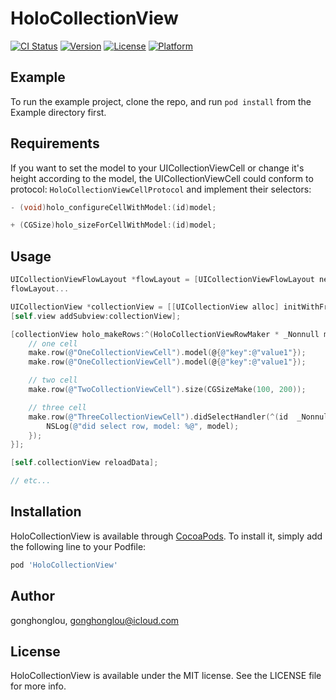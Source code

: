 # HoloCollectionView

[![CI Status](https://img.shields.io/travis/gonghonglou/HoloCollectionView.svg?style=flat)](https://travis-ci.org/gonghonglou/HoloCollectionView)
[![Version](https://img.shields.io/cocoapods/v/HoloCollectionView.svg?style=flat)](https://cocoapods.org/pods/HoloCollectionView)
[![License](https://img.shields.io/cocoapods/l/HoloCollectionView.svg?style=flat)](https://cocoapods.org/pods/HoloCollectionView)
[![Platform](https://img.shields.io/cocoapods/p/HoloCollectionView.svg?style=flat)](https://cocoapods.org/pods/HoloCollectionView)

## Example

To run the example project, clone the repo, and run `pod install` from the Example directory first.

## Requirements

If you want to set the model to your UICollectionViewCell or change it's height according to the model, the UICollectionViewCell could conform to protocol: `HoloCollectionViewCellProtocol` and implement their selectors: 

```objective-c
- (void)holo_configureCellWithModel:(id)model;

+ (CGSize)holo_sizeForCellWithModel:(id)model;
```

## Usage

```objective-c
UICollectionViewFlowLayout *flowLayout = [UICollectionViewFlowLayout new];
flowLayout...

UICollectionView *collectionView = [[UICollectionView alloc] initWithFrame:self.view.bounds collectionViewLayout:flowLayout];
[self.view addSubview:collectionView];

[collectionView holo_makeRows:^(HoloCollectionViewRowMaker * _Nonnull make) {
    // one cell
    make.row(@"OneCollectionViewCell").model(@{@"key":@"value1"});
    make.row(@"OneCollectionViewCell").model(@{@"key":@"value1"});

    // two cell
    make.row(@"TwoCollectionViewCell").size(CGSizeMake(100, 200));

    // three cell
    make.row(@"ThreeCollectionViewCell").didSelectHandler(^(id  _Nonnull model) {
        NSLog(@"did select row, model: %@", model);
    });
}];

[self.collectionView reloadData];

// etc...
```

## Installation

HoloCollectionView is available through [CocoaPods](https://cocoapods.org). To install
it, simply add the following line to your Podfile:

```ruby
pod 'HoloCollectionView'
```

## Author

gonghonglou, gonghonglou@icloud.com

## License

HoloCollectionView is available under the MIT license. See the LICENSE file for more info.


